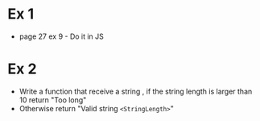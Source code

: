 # Ex 1 
- page 27 ex 9 - Do it in JS 

# Ex 2 
- Write a function that receive a string , if the string length is larger than 10 return "Too long"
- Otherwise return "Valid string `<StringLength>`"
